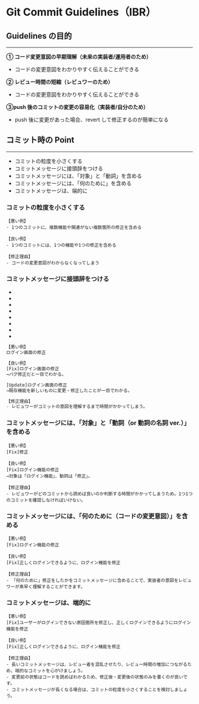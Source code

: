 # Git Commit Guidelines（IBR）

## Guidelines の目的

---

**① コード変更意図の早期理解（未来の実装者/運用者のため）**

- コードの変更意図をわかりやすく伝えることができる

**② レビュー時間の短縮（レビュワーのため）**

- コードの変更意図をわかりやすく伝えることができる

**③push 後のコミットの変更の容易化（実装者/自分のため）**

- push 後に変更があった場合、revert して修正するのが簡単になる

## コミット時の Point

---

- コミットの粒度を小さくする
- コミットメッセージに接頭辞をつける
- コミットメッセージには、「対象」と「動詞」を含める
- コミットメッセージには、「何のために」を含める
- コミットメッセージは、端的に

### コミットの粒度を小さくする

```
【悪い例】
- 1つのコミットに、複数機能や関連がない複数箇所の修正を含める

【良い例】
- 1つのコミットには、1つの機能や1つの修正を含める

【修正理由】
- コードの変更意図がわからなくなってしまう
```

### コミットメッセージに接頭辞をつける

- [Add]: 新機能や新しいファイルの追加
- [Update]: 既存の機能の変更や修正
- [Fix]: バグ修正
- [Remove]: 不要なコードやファイルの削除
- [Refactor]: コードのリファクタリング
- [Test（or Rspec）]: テストコードの追加や修正
- [Docs]: ドキュメントの変更
- [Chore（or Config）]: ビルドプロセスや設定ファイルの変更

```jsx
【悪い例】
ログイン画面の修正

【良い例】
[Fix]ログイン画面の修正
→バグ修正だと一目でわかる。

[Update]ログイン画面の修正
→既存機能を新しいものに変更・修正したことが一目でわかる。

【修正理由】
- レビュワーがコミットの意図を理解するまで時間がかかってしまう。
```

### コミットメッセージには、「対象」と「動詞（or 動詞の名詞 ver.）」を含める

```
【悪い例】
[Fix]修正

【良い例】
[Fix]ログイン機能の修正
→対象は「ログイン機能」、動詞は「修正」。

【修正理由】
- レビュワーがどのコミットから読めば良いのか判断する時間がかかってしまうため。1つ1つのコミットを確認しなければいけない。
```

### コミットメッセージには、「何のために（コードの変更意図）」を含める

```
【悪い例】
[Fix]ログイン機能の修正

【良い例】
[Fix]正しくログインできるように、ログイン機能を修正

【修正理由】
- 「何のために」修正をしたかをコミットメッセージに含めることで、実装者の意図をレビュワーが素早く理解することができます。
```

### コミットメッセージは、端的に

```
【悪い例】
[Fix]ユーザーがログインできない原因箇所を修正し、正しくログインできるようにログイン機能を修正

【良い例】
[Fix]正しくログインできるように、ログイン機能を修正

【修正理由】
- 長いコミットメッセージは、レビュー者を混乱させたり、レビュー時間の増加につながるため、端的なコミットを心がけましょう。
- 変更前の状態はコードを読めばわかるため、修正後・変更後の状態のみを書くのが良いです。
- コミットメッセージが長くなる場合は、コミットの粒度を小さくすることを検討しましょう。
```

